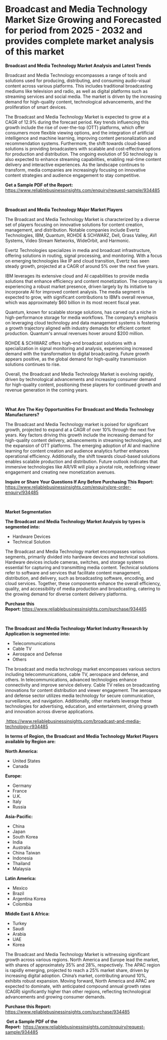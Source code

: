 <p><h1>Broadcast and Media Technology Market Size Growing and Forecasted for period from 2025 - 2032 and provides complete market analysis of this market</h1></p><p><strong>Broadcast and Media Technology Market Analysis and Latest Trends</strong></p>
<p><p>Broadcast and Media Technology encompasses a range of tools and solutions used for producing, distributing, and consuming audio-visual content across various platforms. This includes traditional broadcasting mediums like television and radio, as well as digital platforms such as streaming services and social media. The market is driven by the increasing demand for high-quality content, technological advancements, and the proliferation of smart devices.</p><p>The Broadcast and Media Technology Market is expected to grow at a CAGR of 12.9% during the forecast period. Key trends influencing this growth include the rise of over-the-top (OTT) platforms, which offer consumers more flexible viewing options, and the integration of artificial intelligence and machine learning, improving content personalization and recommendation systems. Furthermore, the shift towards cloud-based solutions is providing broadcasters with scalable and cost-effective options for production and distribution. The ongoing evolution of 5G technology is also expected to enhance streaming capabilities, enabling real-time content delivery and interactive experiences. As the landscape continues to transform, media companies are increasingly focusing on innovative content strategies and audience engagement to stay competitive.</p></p>
<p><strong>Get a Sample PDF of the Report:&nbsp;</strong> <a href="https://www.reliablebusinessinsights.com/enquiry/request-sample/934485?utm_campaign=101&utm_medium=2&utm_source=Github&utm_content=ia&utm_term=18042025&utm_id=broadcast-and-media-technology">https://www.reliablebusinessinsights.com/enquiry/request-sample/934485</a></p>
<p>&nbsp;</p>
<p><strong>Broadcast and Media Technology Major Market Players</strong></p>
<p><p>The Broadcast and Media Technology Market is characterized by a diverse set of players focusing on innovative solutions for content creation, management, and distribution. Notable companies include Evertz Technologies, IBM, Quantum, ROHDE & SCHWARZ, Dell, Grass Valley, AVI Systems, Video Stream Networks, WideOrbit, and Harmonic.</p><p>Evertz Technologies specializes in media and broadcast infrastructure, offering solutions in routing, signal processing, and monitoring. With a focus on emerging technologies like IP and cloud transition, Evertz has seen steady growth, projected at a CAGR of around 5% over the next five years.</p><p>IBM leverages its extensive cloud and AI capabilities to provide media solutions that enhance efficiency and content monetization. The company is experiencing a robust market presence, driven largely by its initiative to incorporate AI for improved content analysis. The media segment is expected to grow, with significant contributions to IBM’s overall revenue, which was approximately $60 billion in its most recent fiscal year.</p><p>Quantum, known for scalable storage solutions, has carved out a niche in high-performance storage for media workflows. The company’s emphasis on leveraging cloud technology and data management systems is fostering a growth trajectory aligned with industry demands for efficient content production. Quantum's annual revenues hover around $200 million.</p><p>ROHDE & SCHWARZ offers high-end broadcast solutions with a specialization in signal monitoring and analysis, experiencing increased demand with the transformation to digital broadcasting. Future growth appears positive, as the global demand for high-quality transmission solutions continues to rise.</p><p>Overall, the Broadcast and Media Technology Market is evolving rapidly, driven by technological advancements and increasing consumer demand for high-quality content, positioning these players for continued growth and revenue generation in the coming years.</p></p>
<p>&nbsp;</p>
<p><strong>What Are The Key Opportunities For Broadcast and Media Technology Manufacturers?</strong></p>
<p><p>The Broadcast and Media Technology market is poised for significant growth, projected to expand at a CAGR of over 10% through the next five years. Key factors driving this growth include the increasing demand for high-quality content delivery, advancements in streaming technologies, and the expansion of OTT platforms. The emerging adoption of AI and machine learning for content creation and audience analytics further enhances operational efficiency. Additionally, the shift towards cloud-based solutions enables scalable production and distribution. Future outlook indicates that immersive technologies like AR/VR will play a pivotal role, redefining viewer engagement and creating new monetization avenues.</p></p>
<p><strong>Inquire or Share Your Questions If Any Before Purchasing This Report:</strong> <a href="https://www.reliablebusinessinsights.com/enquiry/pre-order-enquiry/934485?utm_campaign=101&utm_medium=2&utm_source=Github&utm_content=ia&utm_term=18042025&utm_id=broadcast-and-media-technology">https://www.reliablebusinessinsights.com/enquiry/pre-order-enquiry/934485</a></p>
<p>&nbsp;</p>
<p><strong>Market Segmentation</strong></p>
<p><strong>The Broadcast and Media Technology Market Analysis by types is segmented into:</strong></p>
<p><ul><li>Hardware Devices</li><li>Technical Solution</li></ul></p>
<p><p>The Broadcast and Media Technology market encompasses various segments, primarily divided into hardware devices and technical solutions. Hardware devices include cameras, switches, and storage systems essential for capturing and transmitting media content. Technical solutions refer to software and services that facilitate content management, distribution, and delivery, such as broadcasting software, encoding, and cloud services. Together, these components enhance the overall efficiency, quality, and accessibility of media production and broadcasting, catering to the growing demand for diverse content delivery platforms.</p></p>
<p><strong>Purchase this Report:&nbsp;</strong><a href="https://www.reliablebusinessinsights.com/purchase/934485?utm_campaign=101&utm_medium=2&utm_source=Github&utm_content=ia&utm_term=18042025&utm_id=broadcast-and-media-technology">https://www.reliablebusinessinsights.com/purchase/934485</a></p>
<p>&nbsp;</p>
<p><strong>The Broadcast and Media Technology Market Industry Research by Application is segmented into:</strong></p>
<p><ul><li>Telecommunications</li><li>Cable TV</li><li>Aerospace and Defense</li><li>Others</li></ul></p>
<p><p>The broadcast and media technology market encompasses various sectors including telecommunications, cable TV, aerospace and defense, and others. In telecommunications, advanced technologies enhance connectivity and improve service delivery. Cable TV relies on broadcasting innovations for content distribution and viewer engagement. The aerospace and defense sector utilizes media technology for secure communication, surveillance, and navigation. Additionally, other markets leverage these technologies for advertising, education, and entertainment, driving growth and innovation across diverse applications.</p></p>
<p><a href="https://www.reliablebusinessinsights.com/broadcast-and-media-technology-r934485?utm_campaign=101&utm_medium=2&utm_source=Github&utm_content=ia&utm_term=18042025&utm_id=broadcast-and-media-technology">&nbsp;https://www.reliablebusinessinsights.com/broadcast-and-media-technology-r934485</a></p>
<p><strong>In terms of Region, the Broadcast and Media Technology Market Players available by Region are:</strong></p>
<p>
    <p> <strong> North America: </strong>
        <ul>
            <li>United States</li>
            <li>Canada</li>
        </ul>
        </p> 
    <p> <strong> Europe: </strong>
        <ul>
            <li>Germany</li>
            <li>France</li>
            <li>U.K.</li>
            <li>Italy</li>
            <li>Russia</li>
        </ul>
        </p> 
    <p> <strong> Asia-Pacific: </strong>
        <ul>
            <li>China</li>
            <li>Japan</li>
            <li>South Korea</li>
            <li>India</li>
            <li>Australia</li>
            <li>China Taiwan</li>
            <li>Indonesia</li>
            <li>Thailand</li>
            <li>Malaysia</li>
        </ul>
        </p> 
    <p> <strong> Latin America: </strong>
        <ul>
            <li>Mexico</li>
            <li>Brazil</li>
            <li>Argentina Korea</li>
            <li>Colombia</li>
        </ul>
        </p> 
    <p> <strong> Middle East & Africa: </strong>
        <ul>
            <li>Turkey</li>
            <li>Saudi</li>
            <li>Arabia</li>
            <li>UAE</li>
            <li>Korea</li>
        </ul>
    </p>
    </p>
<p><p>The Broadcast and Media Technology Market is witnessing significant growth across various regions. North America and Europe lead the market, with shares of approximately 35% and 28%, respectively. The APAC region is rapidly emerging, projected to reach a 25% market share, driven by increasing digital adoption. China’s market, contributing around 10%, exhibits robust expansion. Moving forward, North America and APAC are expected to dominate, with anticipated compound annual growth rates (CAGR) significantly higher than other regions, reflecting technological advancements and growing consumer demands.</p></p>
<p><strong>Purchase this Report: </strong><a href="https://www.reliablebusinessinsights.com/purchase/934485?utm_campaign=101&utm_medium=2&utm_source=Github&utm_content=ia&utm_term=18042025&utm_id=broadcast-and-media-technology">https://www.reliablebusinessinsights.com/purchase/934485</a></p>
<p>&nbsp;<strong>Get a Sample PDF of the Report:&nbsp;&nbsp;</strong><a href="https://www.reliablebusinessinsights.com/enquiry/request-sample/934485?utm_campaign=101&utm_medium=2&utm_source=Github&utm_content=ia&utm_term=18042025&utm_id=broadcast-and-media-technology">https://www.reliablebusinessinsights.com/enquiry/request-sample/934485</a></p>
<p><strong></strong></p>
<p><p></p><p></p><p></p></p>